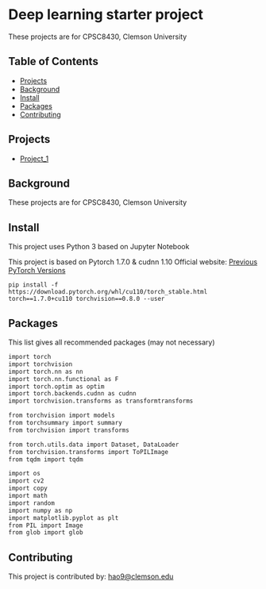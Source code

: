 # Deep learning starter project 
These projects are for CPSC8430, Clemson University

## Table of Contents
- [Projects](#projects)
- [Background](#background)
- [Install](#install)
- [Packages](#packages)
- [Contributing](#contributing)

## Projects
- [Project_1](project1/)

## Background

These projects are for CPSC8430, Clemson University

## Install

This project uses Python 3 based on Jupyter Notebook

This project is based on Pytorch 1.7.0 & cudnn 1.10
Official website: <a href="https://pytorch.org/get-started/previous-versions/">Previous PyTorch Versions</a>
```
pip install -f https://download.pytorch.org/whl/cu110/torch_stable.html torch==1.7.0+cu110 torchvision==0.8.0 --user
```

## Packages

This list gives all recommended packages (may not necessary)
```sh
import torch
import torchvision
import torch.nn as nn
import torch.nn.functional as F
import torch.optim as optim
import torch.backends.cudnn as cudnn
import torchvision.transforms as transformtransforms

from torchvision import models
from torchsummary import summary
from torchvision import transforms

from torch.utils.data import Dataset, DataLoader
from torchvision.transforms import ToPILImage
from tqdm import tqdm

import os
import cv2
import copy
import math
import random
import numpy as np
import matplotlib.pyplot as plt
from PIL import Image
from glob import glob
```

## Contributing

This project is contributed by: 
<a href="hao9@g.clemson.edu">hao9@clemson.edu</a>
